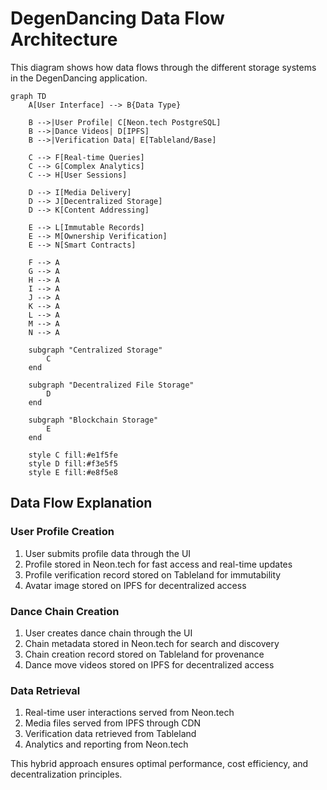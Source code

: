 # DegenDancing Data Flow Architecture

This diagram shows how data flows through the different storage systems in the DegenDancing application.

```mermaid
graph TD
    A[User Interface] --> B{Data Type}
    
    B -->|User Profile| C[Neon.tech PostgreSQL]
    B -->|Dance Videos| D[IPFS]
    B -->|Verification Data| E[Tableland/Base]
    
    C --> F[Real-time Queries]
    C --> G[Complex Analytics]
    C --> H[User Sessions]
    
    D --> I[Media Delivery]
    D --> J[Decentralized Storage]
    D --> K[Content Addressing]
    
    E --> L[Immutable Records]
    E --> M[Ownership Verification]
    E --> N[Smart Contracts]
    
    F --> A
    G --> A
    H --> A
    I --> A
    J --> A
    K --> A
    L --> A
    M --> A
    N --> A
    
    subgraph "Centralized Storage"
        C
    end
    
    subgraph "Decentralized File Storage"
        D
    end
    
    subgraph "Blockchain Storage"
        E
    end
    
    style C fill:#e1f5fe
    style D fill:#f3e5f5
    style E fill:#e8f5e8
```

## Data Flow Explanation

### User Profile Creation
1. User submits profile data through the UI
2. Profile stored in Neon.tech for fast access and real-time updates
3. Profile verification record stored on Tableland for immutability
4. Avatar image stored on IPFS for decentralized access

### Dance Chain Creation
1. User creates dance chain through the UI
2. Chain metadata stored in Neon.tech for search and discovery
3. Chain creation record stored on Tableland for provenance
4. Dance move videos stored on IPFS for decentralized access

### Data Retrieval
1. Real-time user interactions served from Neon.tech
2. Media files served from IPFS through CDN
3. Verification data retrieved from Tableland
4. Analytics and reporting from Neon.tech

This hybrid approach ensures optimal performance, cost efficiency, and decentralization principles.